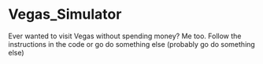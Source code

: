 # Vegas_Simulator
Ever wanted to visit Vegas without spending money? Me too.
Follow the instructions in the code or go do something else (probably go do something else)
